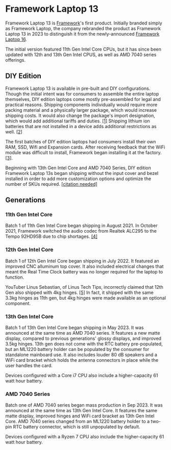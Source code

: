 # Framework Laptop 13

Framework Laptop 13 is [Framework](/framework-computer-inc)'s first product. Initially branded simply as Framework Laptop, the company rebranded the product as Framework Laptop 13 in 2023 to distinguish it from the newly-announced [Framework Laptop 16](/framework-laptop-16). 

The initial version featured 11th Gen Intel Core CPUs, but it has since been updated with 12th and 13th Gen Intel CPUS, as well as AMD 7040 series offerings. 

## DIY Edition
Framework Laptop 13 is available in pre-built and DIY configurations. Though the initial intent was for consumers to assemble the entire laptop themselves, DIY edition laptops come mostly pre-assembled for legal and practical reasons. Shipping components individually would require more packing material and a physically larger package, which would increase shipping costs. It would also change the package's import designation, which would add additional tariffs and duties. [[1]](https://frame.work/blog/the-evolution-of-the-framework-laptop-diy-edition) Shipping lithium ion batteries that are not installed in a device adds additional restrictions as well. [[2]](https://fedex.com/content/dam/fedex/us-united-states/services/Shipping-Lithium-Batteries-via-FedEx-Ground.pdf)

The first batches of DIY edition laptops had consumers install their own RAM, SSD, Wifi and Expansion cards. After receiving feedback that the WiFi module was difficult to install, Framework began installing it at the factory. [[3]](https://guides.frame.work/Guide/Framework+Laptop+13+DIY+Edition+Quick+Start+Guide).

Beginning with 13th Gen Intel Core and AMD 7040 Series, DIY edition Framework Laptop 13s began shipping without the input cover and bezel installed in order to add more customization options and optimize the number of SKUs required. [[citation needed]](/framewiki:citation-needed)

## Generations
### 11th Gen Intel Core
Batch 1 of 11th Gen Intel Core began shipping in August 2021. In October 2021, Framework switched the audio codec from Realtek ALC295 to the Tempo 92HD95B due to chip shortages. [[4]](https://frame.work/blog/solving-for-silicon-shortages)

### 12th Gen Intel Core
Batch 1 of 12th Gen Intel Core began shipping in July 2022. It featured an improved CNC alluminum top cover. It also included electrical changes that meant the Real Time Clock battery was no longer required for the laptop to function. 

YouTuber Linus Sebastian, of Linus Tech Tips, incorrectly claimed that 12th Gen also shipped with 4kg hinges. [[5]](https://youtube.com/watch?v=SYc922ntnKM) In fact, it shipped with the same 3.3kg hinges as 11th gen, but 4kg hinges were made available as an optional component.

### 13th Gen Intel Core
Batch 1 of 13th Gen Intel Core began shipping in May 2023. It was announced at the same time as AMD 7040 series. It features a new matte display, compared to previous generations' glossy displays, and improved 3.5kg hinges. 13th gen does not come with the RTC battery pre-populated, but an ML1220 battery holder can be populated by the consumer for standalone mainboard use. It also includes louder 80 dB speakers and a WiFi card bracket which holds the antenna connectors in place while the user handles the card.

Devices configured with a Core i7 CPU also include a higher-capacity 61 watt hour battery.

### AMD 7040 Series
Batch one of AMD 7040 series began mass production in Sep 2023. It was announced at the same time as 13th Gen Intel Core. It features the same matte display, improved hinges and WiFi card bracket as 13th Gen Intel Core. AMD 7040 series changed from an ML1220 battery holder to a two-pin RTC battery connector, which is still unpopulated by default. 

Devices configured with a Ryzen 7 CPU also include the higher-capacity 61 watt hour battery.